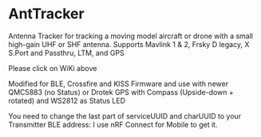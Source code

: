 # AntTracker
Antenna Tracker for tracking a moving model aircraft or drone with a small high-gain UHF or SHF antenna. 
Supports Mavlink 1 & 2, Frsky D legacy, X S.Port and Passthru, LTM, and GPS

Please click on WiKi above

Modified for BLE, Crossfire and KISS Firmware
and use with newer QMC5883 (no Status) or Drotek GPS with Compass (Upside-down + rotated)
and WS2812 as Status LED

You need to change the last part of serviceUUID and charUUID to your Transmitter BLE address:
I use nRF Connect for Mobile to get it.

